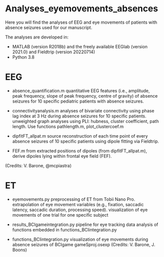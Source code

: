 # Analyses_eyemovements_absences
Here you will find the analyses of EEG and eye movements of patients with absence seizures used for our manuscript. 



The analyses are developed in:
- MATLAB (version R2018b) and the freely available EEGlab (version 2021.0) and Fieldtrip (version 20220714)
- Python 3.8

# EEG 
- absence_quantification.m
quantitative EEG features (i.e., amplitude, peak frequency, slope of peak frequency, centre of gravity) of absence seizures for 10 specific pediatric patients with absence seizures. 

- connectivityanalysis.m
analyses of bivariate connectivity using phase lag index at 3 Hz during absence seizures for 10 specific patients. 
unweighted graph analyses using PLI: hubness, cluster coefficient, path length. Use functions pathlength.m, plot_clustercoef.m

- dipfitFT_allpat.m 
source reconstruction of each time point of every absence seizures of 10 specific patients using dipole fitting via Fieldtrip.

- FEF.m 
from extracted positions of dipoles (from dipfitFT_allpat.m), derive dipoles lying within frontal eye field (FEF). 

(Credits: V. Barone, @mcpiastra)

# ET  

- eyemovements.py
preprocessing of ET from Tobii Nano Pro. 
extrapolation of eye movement variables (e.g., fixation, saccadic latency, saccadic duration, processing speed).
visualization of eye movements of one trial for one specific subject

- results_BCIgameintegration.py
pipeline for eye tracking data analysis of functions embedded in functions_BCIintegration.py

- functions_BCIintegration.py
visualization of eye movements during absence seizures of BCIgame gameSproj.osexp
(Credits: V. Barone, J. Boons)
